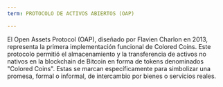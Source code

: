 ```yaml
---
term: PROTOCOLO DE ACTIVOS ABIERTOS (OAP)

---
```

El Open Assets Protocol (OAP), diseñado por Flavien Charlon en 2013, representa la primera implementación funcional de Colored Coins. Este protocolo permitió el almacenamiento y la transferencia de activos no nativos en la blockchain de Bitcoin en forma de tokens denominados "Colored Coins". Estas se marcan específicamente para simbolizar una promesa, formal o informal, de intercambio por bienes o servicios reales.